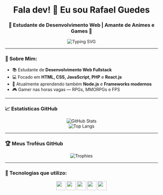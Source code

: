 <h1 align="center">Fala dev! 👋 Eu sou Rafael Guedes</h1>
<h3 align="center">🚀 Estudante de Desenvolvimento Web | Amante de Animes e Games 🚀</h3>

<p align="center">
  <img src="https://readme-typing-svg.herokuapp.com?font=Fira+Code&weight=600&size=22&pause=1000&color=F79A00&width=435&lines=Estudante+Fullstack+em+formação;Amante+de+Animes+e+Jogos🎮;" alt="Typing SVG" />
</p>

---

### 🧩 Sobre Mim:
- 📚 Estudante de **Desenvolvimento Web Fullstack**
- 💻 Focado em **HTML, CSS, JavaScript, PHP** e **React.js**
- 🌱 Atualmente aprendendo também **Node.js** e **Frameworks modernos**
- 🎮 Gamer nas horas vagas — RPGs, MMORPGs e FPS

---

### 📈 Estatísticas GitHub
<div align="center">
  <img src="https://github-readme-stats.vercel.app/api?username=seuusuario&show_icons=true&theme=tokyonight&hide_border=true" alt="GitHub Stats" />
</div>

<div align="center">
  <img src="https://github-readme-stats.vercel.app/api/top-langs/?username=seuusuario&layout=compact&theme=tokyonight&hide_border=true" alt="Top Langs" />
</div>

---

### 🏆 Meus Troféus GitHub
<p align="center">
  <img src="https://github-profile-trophy.vercel.app/?username=seuusuario&theme=dracula&no-bg=true&no-frame=true" alt="Trophies" />
</p>

---

### 🚀 Tecnologias que utilizo:
<div align="center">
  <img src="https://cdn.jsdelivr.net/gh/devicons/devicon/icons/html5/html5-original-wordmark.svg" width="30" height="30"/>
  <img src="https://cdn.jsdelivr.net/gh/devicons/devicon/icons/css3/css3-original-wordmark.svg" width="30" height="30"/>
  <img src="https://cdn.jsdelivr.net/gh/devicons/devicon/icons/javascript/javascript-original.svg" width="30" height="30"/>
  <img src="https://cdn.jsdelivr.net/gh/devicons/devicon/icons/php/php-original.svg" width="30" height="30"/>
  <img src="https://cdn.jsdelivr.net/gh/devicons/devicon/icons/react/react-original.svg" width="30" height="30"/>
</div>
